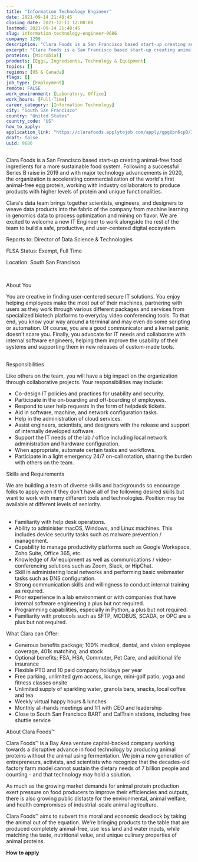 ```yaml
---
title: "Information Technology Engineer"
date: 2021-09-14 21:48:45
closing_date: 2021-12-11 12:00:00
lastmod: 2021-09-14 21:48:45
slug: information-technology-engineer-9686
company: 1299
description: "Clara Foods is a San Francisco based start-up creating animal-free food ingredients for a more sustainable food system. Following a successful Series B raise in 2019 and with major technology advancements in 2020, the organization is accelerating commercialization of the world's first animal-free egg protein, working with industry collaborators to produce products with higher levels of protein and unique functionalities."
excerpt: "Clara Foods is a San Francisco based start-up creating animal-free food ingredients for a more sustainable food system. Following a successful Series B raise in 2019 and with major technology advancements in 2020, the organization is accelerating commercialization of the world's first animal-free egg protein, working with industry collaborators to produce products with higher levels of protein and unique functionalities."
proteins: [Microbial]
products: [Eggs, Ingredients, Technology & Equipment]
topics: []
regions: [US & Canada]
flags: []
job_type: [Employment]
remote: FALSE
work_environment: [Laboratory, Office]
work_hours: [Full-Time]
career_category: [Information Technology]
city: "South San Francisco"
country: "United States"
country_code: "US"
how_to_apply: 
application_link: "https://clarafoods.applytojob.com/apply/gpgUpn6cpD/Information-Technology-Engineer"
draft: false
uuid: 9686
---
```

Clara Foods is a San Francisco based start-up creating animal-free food
ingredients for a more sustainable food system. Following a successful
Series B raise in 2019 and with major technology advancements in 2020,
the organization is accelerating commercialization of the world\'s first
animal-free egg protein, working with industry collaborators to produce
products with higher levels of protein and unique functionalities.

Clara's data team brings together scientists, engineers, and designers
to weave data products into the fabric of the company from machine
learning in genomics data to process optimization and mining on flavor.
We are excited to welcome a new IT Engineer to work alongside the rest
of the team to build a safe, productive, and user-centered digital
ecosystem.

Reports to: Director of Data Science & Technologies

FLSA Status: Exempt, Full Time

Location: South San Francisco

 

About You

You are creative in finding user-centered secure IT solutions. You enjoy
helping employees make the most out of their machines, partnering with
users as they work through various different packages and services from
specialized biotech platforms to everyday video conferencing tools. To
that end, you know your way around a terminal and may even do some
scripting or automation. Of course, you are a good communicator and a
kernel panic doesn't scare you. Finally, you advocate for IT needs and
collaborate with internal software engineers, helping them improve the
usability of their systems and supporting them in new releases of
custom-made tools.\
 

Responsibilities

Like others on the team, you will have a big impact on the organization
through collaborative projects. Your responsibilities may include:

-   Co-design IT policies and practices for usability and security.
-   Participate in the on-boarding and off-boarding of employees.
-   Respond to user help requests in the form of helpdesk tickets.
-   Aid in software, machine, and network configuration tasks.
-   Help in the administration of cloud services.
-   Assist engineers, scientists, and designers with the release and
    support of internally developed software.
-   Support the IT needs of the lab / office including local network
    administration and hardware configuration.
-   When appropriate, automate certain tasks and workflows.
-   Participate in a light emergency 24/7 on-call rotation, sharing the
    burden with others on the team.

Skills and Requirements

We are building a team of diverse skills and backgrounds so encourage
folks to apply even if they don't have all of the following desired
skills but want to work with many different tools and technologies.
Position may be available at different levels of seniority.\
 

-   Familiarity with help desk operations.
-   Ability to administer macOS, Windows, and Linux machines. This
    includes device security tasks such as malware prevention /
    management.
-   Capability to manage productivity platforms such as Google
    Workspace, Zoho Suite, Office 365, etc.
-   Knowledge of AV equipment as well as communications /
    video-conferencing solutions such as Zoom, Slack, or HipChat.
-   Skill in administering local networks and performing basic webmaster
    tasks such as DNS configuration.
-   Strong communication skills and willingness to conduct internal
    training as required.
-   Prior experience in a lab environment or with companies that have
    internal software engineering a plus but not required.
-   Programming capabilities, especially in Python, a plus but not
    required.
-   Familiarity with protocols such as SFTP, MODBUS, SCADA, or OPC are a
    plus but not required.

What Clara can Offer:

-   Generous benefits package; 100% medical, dental, and vision employee
    coverage, 401k matching, and stock
-   Optional benefits; FSA, HSA, Commuter, Pet Care, and additional life
    insurance
-   Flexible PTO and 10 paid company holidays per year
-   Free parking, unlimited gym access, lounge, mini-golf patio, yoga
    and fitness classes onsite
-   Unlimited supply of sparkling water, granola bars, snacks, local
    coffee and tea
-   Weekly virtual happy hours & lunches
-   Monthly all-hands meetings and 1:1 with CEO and leadership
-   Close to South San Francisco BART and CalTrain stations, including
    free shuttle service

About Clara Foods™

Clara Foods™ is a Bay Area venture capital-backed company working
towards a disruptive advance in food technology by producing animal
proteins without the animal using fermentation. We join a new generation
of entrepreneurs, activists, and scientists who recognize that the
decades-old factory farm model cannot sustain the dietary needs of 7
billion people and counting - and that technology may hold a solution.

As much as the growing market demands for animal protein production
exert pressure on food producers to improve their efficiencies and
outputs, there is also growing public distaste for the environmental,
animal welfare, and health compromises of industrial-scale animal
agriculture.

Clara Foods™ aims to subvert this moral and economic deadlock by taking
the animal out of the equation. We're bringing products to the table
that are produced completely animal-free, use less land and water
inputs, while matching the taste, nutritional value, and unique culinary
properties of animal proteins.


**How to apply**



